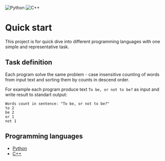 ![Python](https://github.com/ravil23/quickstart/workflows/Python/badge.svg)
![C++](https://github.com/ravil23/quickstart/workflows/C++/badge.svg)

# Quick start
This project is for quick dive into different programming languages with one simple and representative task.

## Task definition
Each program solve the same problem - case insensitive counting of words from input text and sorting them by counts in descend order.

For example each program produce text `To be, or not to be?` as input and write result to standart output:
```
Words count in sentence: "To be, or not to be?"
to 2
be 2
or 1
not 1
```

## Programming languages
- [Python](https://github.com/ravil23/quickstart/tree/master/python)
- [C++](https://github.com/ravil23/quickstart/tree/master/cpp)

